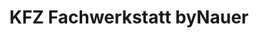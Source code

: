 ---
title: "KFZ Fachwerkstatt byNauer"
url: /geratal/kfz-fachwerkstatt-bynauer/
shop: Autowerkstatt
---